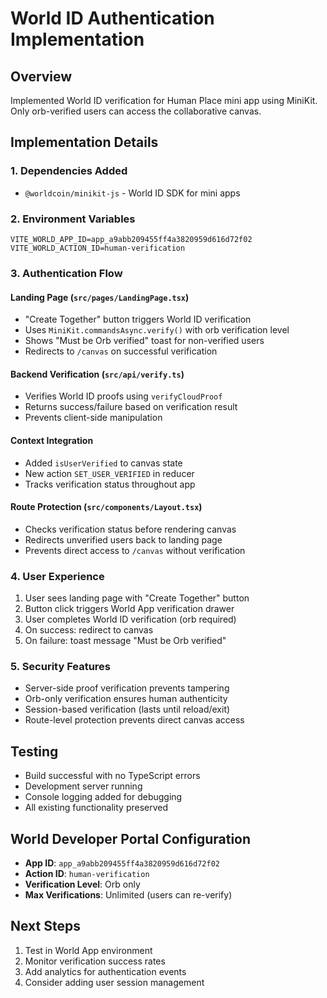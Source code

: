 # World ID Authentication Implementation

## Overview
Implemented World ID verification for Human Place mini app using MiniKit. Only orb-verified users can access the collaborative canvas.

## Implementation Details

### 1. Dependencies Added
- `@worldcoin/minikit-js` - World ID SDK for mini apps

### 2. Environment Variables
```env
VITE_WORLD_APP_ID=app_a9abb209455ff4a3820959d616d72f02
VITE_WORLD_ACTION_ID=human-verification
```

### 3. Authentication Flow

#### Landing Page (`src/pages/LandingPage.tsx`)
- "Create Together" button triggers World ID verification
- Uses `MiniKit.commandsAsync.verify()` with orb verification level
- Shows "Must be Orb verified" toast for non-verified users
- Redirects to `/canvas` on successful verification

#### Backend Verification (`src/api/verify.ts`)
- Verifies World ID proofs using `verifyCloudProof`
- Returns success/failure based on verification result
- Prevents client-side manipulation

#### Context Integration
- Added `isUserVerified` to canvas state
- New action `SET_USER_VERIFIED` in reducer
- Tracks verification status throughout app

#### Route Protection (`src/components/Layout.tsx`)
- Checks verification status before rendering canvas
- Redirects unverified users back to landing page
- Prevents direct access to `/canvas` without verification

### 4. User Experience
1. User sees landing page with "Create Together" button
2. Button click triggers World App verification drawer
3. User completes World ID verification (orb required)
4. On success: redirect to canvas
5. On failure: toast message "Must be Orb verified"

### 5. Security Features
- Server-side proof verification prevents tampering
- Orb-only verification ensures human authenticity
- Session-based verification (lasts until reload/exit)
- Route-level protection prevents direct canvas access

## Testing
- Build successful with no TypeScript errors
- Development server running
- Console logging added for debugging
- All existing functionality preserved

## World Developer Portal Configuration
- **App ID**: `app_a9abb209455ff4a3820959d616d72f02`
- **Action ID**: `human-verification`
- **Verification Level**: Orb only
- **Max Verifications**: Unlimited (users can re-verify)

## Next Steps
1. Test in World App environment
2. Monitor verification success rates
3. Add analytics for authentication events
4. Consider adding user session management 